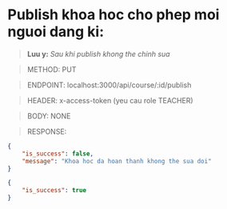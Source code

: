# Publish khoa hoc cho phep moi nguoi dang ki:
> **Luu y:** *Sau khi publish khong the chinh sua*

> METHOD: PUT

> ENDPOINT: localhost:3000/api/course/:id/publish

> HEADER: x-access-token (yeu cau role TEACHER)

> BODY: NONE

> RESPONSE:

```json
{
    "is_success": false,
    "message": "Khoa hoc da hoan thanh khong the sua doi"
}
```

```json
{
    "is_success": true
}
```